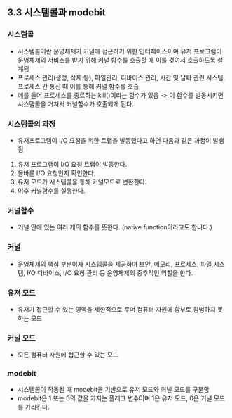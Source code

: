 ## 3.3 시스템콜과 modebit
### 시스템콜
  * 시스템콜이란 운영체제가 커널에 접근하기 위한 인터페이스이며 유저 프로그램이 운영체제의 서비스를 받기 위해 커널 함수를 호출할 때 이를 겇여서 호출하도록 설계됨
  * 프로세스 관리(생성, 삭제 등), 파일관리, 디바이스 관리, 시간 및 날짜 관련 시스템, 프로세스 간 통신 때 이를 통해 커널 함수를 호출
  * 예를 들어 프로세스를 종료하는 kill()이라는 함수가 있음 -> 이 함수를 발동시키면 시스템콜을 거쳐서 커널함수가 호출되게 된다.

### 시스템콜의 과정
  * 유저프로그램이 I/O 요청을 위한 트랩을 발동했다고 하면 다음과 같은 과정이 발생됨
  1. 유저 프로그램이 I/O 요청 트랩이 발동한다.
  2. 올바른 I/O 요청인지 확인한다.
  3. 유저 모드가 시스템콜을 통해 커널모드로 변환한다.
  4. 이후 커널함수를 실행한다.

### 커널함수
  * 커널 안에 있는 여러 개의 함수를 뜻한다. (native function이라고도 합니다.)

### 커널
  * 운영체제의 핵심 부분이자 시스템콜을 제공하며 보안, 메모리, 프로세스, 파일 시스템, I/O 디바이스, I/O 요청 관리 등 운영체제의 중추적인 역할을 한다.

### 유저 모드
  * 유저가 접근할 수 있는 영역을 제한적으로 두며 컴퓨터 자원에 함부로 침범하지 못하는 모드

### 커널 모드
  * 모든 컴퓨터 자원에 접근할 수 있는 모드

### modebit
  * 시스템콜이 작동될 때 modebit을 기반으로 유저 모드와 커널 모드를 구분함
  * modebit은 1 또는 0의 값을 가지는 플래그 변수이며 1은 유저 모드, 0은 커널 모드를 가리킨다.